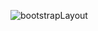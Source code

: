 ![bootstrapLayout](https://user-images.githubusercontent.com/111357075/193797574-953221bb-9ac8-4729-843e-32d5b67700d0.png)
